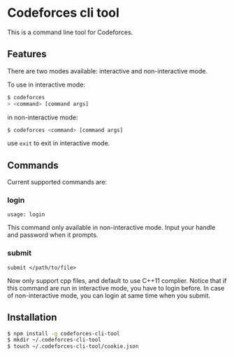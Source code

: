 # Codeforces cli tool

This is a command line tool for Codeforces.

## Features

There are two modes available: interactive and non-interactive mode.

To use in interactive mode:
```bash
$ codeforces
> <command> [command args]
```
in non-interactive mode:
```bash
$ codeforces <command> [command args]
```

use `exit` to exit in interactive mode.

## Commands

Current supported commands are:

### login
    usage: login
This command only available in non-interactive mode. Input your handle and password when it prompts.


### submit
    submit </path/to/file>
Now only support cpp files, and default to use C++11 complier.
Notice that if this command are run in interactive mode, you have to login before. In case of non-interactive mode, you can login at same time when you submit.

## Installation
```bash
$ npm install -g codeforces-cli-tool
$ mkdir ~/.codeforces-cli-tool
$ touch ~/.codeforces-cli-tool/cookie.json
```
